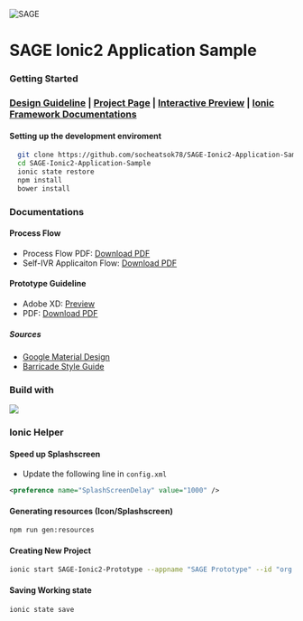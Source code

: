 ![SAGE](https://www.dropbox.com/s/fhspe90nnvetrvm/sage-git.png?dl=1)

# SAGE Ionic2 Application Sample

### Getting Started

### [Design Guideline](https://www.dropbox.com/s/5ir333l5bc4hrpo/Self-IVR%20Guideline.docx?dl=1) | [Project Page](https://github.com/socheatsok78/SAGE-Ionic2-Application-Sample/projects) | [Interactive Preview](https://xd.adobe.com/view/1378509c-8914-4500-860b-ee6f70877f84/) | [Ionic Framework Documentations](http://ionicframework.com/docs/)

#### Setting up the development enviroment
```sh
  git clone https://github.com/socheatsok78/SAGE-Ionic2-Application-Sample.git
  cd SAGE-Ionic2-Application-Sample
  ionic state restore
  npm install
  bower install
```

### Documentations

#### Process Flow
- Process Flow PDF: [Download PDF](https://www.dropbox.com/s/s5swplog0pfstje/SAGE%20Diagram.pdf?dl=1)
- Self-IVR Applicaiton Flow: [Download PDF](https://www.dropbox.com/s/yv5pohy5ir1igkb/Self-IVR%20Flow.pdf?dl=1)

#### Prototype Guideline
- Adobe XD: [Preview](https://xd.adobe.com/view/1378509c-8914-4500-860b-ee6f70877f84/)
- PDF: [Download PDF](https://www.dropbox.com/s/sce6n1wbmetbbjw/Current%20Prototype%20Mobile%20App.pdf?dl=1)

##### Sources
- [Google Material Design](https://material.io/)
- [Barricade Style Guide](https://styleguide.barricade.io/styles.html)

<p align="center">
  <h3>Build with</h3>
  <a href="#"><img src="https://www.dropbox.com/s/fwfk6oku7p9plyi/ionic-logo.png?dl=1" /></a>
</p>


### Ionic Helper

#### Speed up Splashscreen
 - Update the following line in `config.xml`

 ```xml
 <preference name="SplashScreenDelay" value="1000" />
 ```

#### Generating resources (Icon/Splashscreen)
```sh
npm run gen:resources
```

#### Creating New Project
```sh
ionic start SAGE-Ionic2-Prototype --appname "SAGE Prototype" --id "org.self-ivr.prototype" --template "blank" --v2
```

#### Saving Working state
```sh
ionic state save
```
